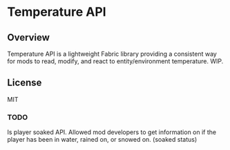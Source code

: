 # Temperature API

## Overview

Temperature API is a lightweight Fabric library providing a consistent way for mods to read, modify, and react to entity/environment temperature. WIP.

## License

MIT


### TODO

Is player soaked API. Allowed mod developers to get information on if the player has been in water, rained on, or snowed on. (soaked status)
